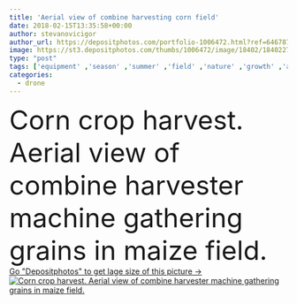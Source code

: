 ```yaml
---
title: 'Aerial view of combine harvesting corn field'
date: 2018-02-15T13:35:58+00:00
author: stevanovicigor
author_url: https://depositphotos.com/portfolio-1006472.html?ref=64678756
image: https://st3.depositphotos.com/thumbs/1006472/image/18402/184022738/api_thumb_450.jpg?forcejpeg=true
type: "post"
tags: ['equipment' ,'season' ,'summer' ,'field' ,'nature' ,'growth' ,'autumn' ,'natural' ,'crop' ,'harvest' ,'landscape' ,'farm' ,'agriculture' ,'occupation' ,'work' ,'corn' ,'agricultural' ,'farmland' ,'cultivated' ,'yield' ,'above' ,'machinery' ,'plantation' ,'gathering' ,'maize' ,'grains' ,'drone' ,'top view' ,'aerial view' ,'Combine harvester' ]
categories: 
  - drone
---
```

<div aling="center">
            <font size="60"> Corn crop harvest. Aerial view of combine harvester machine gathering grains in maize field.</font>   
</div>
<div>
    <a href='https://st3.depositphotos.com/thumbs/1006472/image/18402/184022738/api_thumb_450.jpg?forcejpeg=true?ref=64678756' target=_blank > Go "Depositphotos" to get lage size of this picture ->
        <img href='https://st3.depositphotos.com/thumbs/1006472/image/18402/184022738/api_thumb_450.jpg?forcejpeg=true?ref=64678756' src='https://st3.depositphotos.com/1006472/18402/i/950/depositphotos_184022738-stock-photo-aerial-view-of-combine-harvesting.jpg?forcejpeg=true' alt='Corn crop harvest. Aerial view of combine harvester machine gathering grains in maize field.' >
    </a>
</div>
